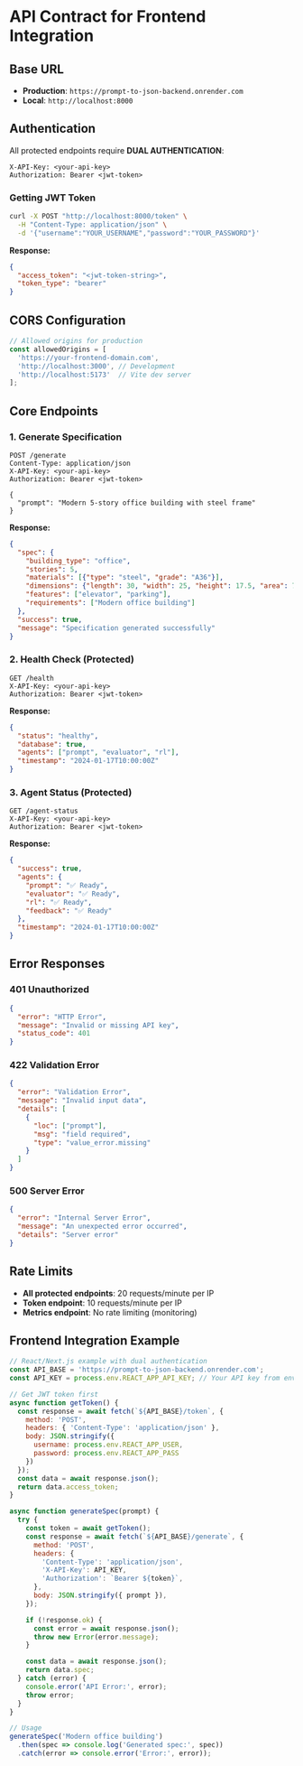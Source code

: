 # API Contract for Frontend Integration

## Base URL
- **Production**: `https://prompt-to-json-backend.onrender.com`
- **Local**: `http://localhost:8000`

## Authentication
All protected endpoints require **DUAL AUTHENTICATION**:
```
X-API-Key: <your-api-key>
Authorization: Bearer <jwt-token>
```

### Getting JWT Token
```bash
curl -X POST "http://localhost:8000/token" \
  -H "Content-Type: application/json" \
  -d '{"username":"YOUR_USERNAME","password":"YOUR_PASSWORD"}'
```

**Response:**
```json
{
  "access_token": "<jwt-token-string>",
  "token_type": "bearer"
}
```

## CORS Configuration
```javascript
// Allowed origins for production
const allowedOrigins = [
  'https://your-frontend-domain.com',
  'http://localhost:3000', // Development
  'http://localhost:5173'  // Vite dev server
];
```

## Core Endpoints

### 1. Generate Specification
```http
POST /generate
Content-Type: application/json
X-API-Key: <your-api-key>
Authorization: Bearer <jwt-token>

{
  "prompt": "Modern 5-story office building with steel frame"
}
```

**Response:**
```json
{
  "spec": {
    "building_type": "office",
    "stories": 5,
    "materials": [{"type": "steel", "grade": "A36"}],
    "dimensions": {"length": 30, "width": 25, "height": 17.5, "area": 750},
    "features": ["elevator", "parking"],
    "requirements": ["Modern office building"]
  },
  "success": true,
  "message": "Specification generated successfully"
}
```

### 2. Health Check (Protected)
```http
GET /health
X-API-Key: <your-api-key>
Authorization: Bearer <jwt-token>
```

**Response:**
```json
{
  "status": "healthy",
  "database": true,
  "agents": ["prompt", "evaluator", "rl"],
  "timestamp": "2024-01-17T10:00:00Z"
}
```

### 3. Agent Status (Protected)
```http
GET /agent-status
X-API-Key: <your-api-key>
Authorization: Bearer <jwt-token>
```

**Response:**
```json
{
  "success": true,
  "agents": {
    "prompt": "✅ Ready",
    "evaluator": "✅ Ready",
    "rl": "✅ Ready",
    "feedback": "✅ Ready"
  },
  "timestamp": "2024-01-17T10:00:00Z"
}
```

## Error Responses

### 401 Unauthorized
```json
{
  "error": "HTTP Error",
  "message": "Invalid or missing API key",
  "status_code": 401
}
```

### 422 Validation Error
```json
{
  "error": "Validation Error",
  "message": "Invalid input data",
  "details": [
    {
      "loc": ["prompt"],
      "msg": "field required",
      "type": "value_error.missing"
    }
  ]
}
```

### 500 Server Error
```json
{
  "error": "Internal Server Error",
  "message": "An unexpected error occurred",
  "details": "Server error"
}
```

## Rate Limits
- **All protected endpoints**: 20 requests/minute per IP
- **Token endpoint**: 10 requests/minute per IP
- **Metrics endpoint**: No rate limiting (monitoring)

## Frontend Integration Example

```javascript
// React/Next.js example with dual authentication
const API_BASE = 'https://prompt-to-json-backend.onrender.com';
const API_KEY = process.env.REACT_APP_API_KEY; // Your API key from environment

// Get JWT token first
async function getToken() {
  const response = await fetch(`${API_BASE}/token`, {
    method: 'POST',
    headers: { 'Content-Type': 'application/json' },
    body: JSON.stringify({ 
      username: process.env.REACT_APP_USER, 
      password: process.env.REACT_APP_PASS 
    })
  });
  const data = await response.json();
  return data.access_token;
}

async function generateSpec(prompt) {
  try {
    const token = await getToken();
    const response = await fetch(`${API_BASE}/generate`, {
      method: 'POST',
      headers: {
        'Content-Type': 'application/json',
        'X-API-Key': API_KEY,
        'Authorization': `Bearer ${token}`,
      },
      body: JSON.stringify({ prompt }),
    });

    if (!response.ok) {
      const error = await response.json();
      throw new Error(error.message);
    }

    const data = await response.json();
    return data.spec;
  } catch (error) {
    console.error('API Error:', error);
    throw error;
  }
}

// Usage
generateSpec('Modern office building')
  .then(spec => console.log('Generated spec:', spec))
  .catch(error => console.error('Error:', error));
```